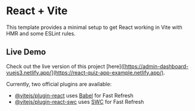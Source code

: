 # React + Vite

This template provides a minimal setup to get React working in Vite with HMR and some ESLint rules.

## Live Demo
Check out the live version of this project [here]([https://admin-dashboard-vuejs3.netlify.app/](https://react-quiz-app-example.netlify.app/).

Currently, two official plugins are available:

- [@vitejs/plugin-react](https://github.com/vitejs/vite-plugin-react/blob/main/packages/plugin-react/README.md) uses [Babel](https://babeljs.io/) for Fast Refresh
- [@vitejs/plugin-react-swc](https://github.com/vitejs/vite-plugin-react-swc) uses [SWC](https://swc.rs/) for Fast Refresh
